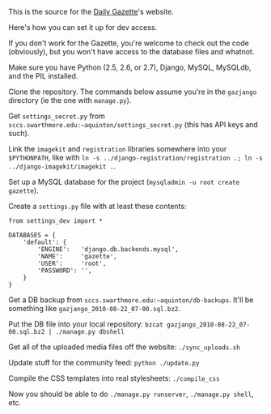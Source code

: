 This is the source for the [Daily Gazette](http://daily.swarthmore.edu)'s website.

Here's how you can set it up for dev access.

If you don't work for the Gazette, you're welcome to check out the code (obviously), but you won't have access to the database files and whatnot.

Make sure you have Python (2.5, 2.6, or 2.7), Django, MySQL, MySQLdb, and the PIL installed.

Clone the repository. The commands below assume you're in the `gazjango` directory (ie the one with `manage.py`).

Get `settings_secret.py` from `sccs.swarthmore.edu:~aquinton/settings_secret.py` (this has API keys and such).

Link the `imagekit` and `registration` libraries somewhere into your `$PYTHONPATH`, like with `ln -s ../django-registration/registration .; ln -s ../django-imagekit/imagekit .`.

Set up a MySQL database for the project (`mysqladmin -u root create gazette`).

Create a `settings.py` file with at least these contents:

    from settings_dev import *
    
    DATABASES = {
        'default': {
            'ENGINE':   'django.db.backends.mysql',
            'NAME':     'gazette',
            'USER':     'root',
            'PASSWORD': '',
        }
    }

Get a DB backup from `sccs.swarthmore.edu:~aquinton/db-backups`. It'll be something like `gazjango_2010-08-22_07-00.sql.bz2`.

Put the DB file into your local repository: `bzcat gazjango_2010-08-22_07-00.sql.bz2 | ./manage.py dbshell`

Get all of the uploaded media files off the website: `./sync_uploads.sh`

Update stuff for the community feed: `python ./update.py`

Compile the CSS templates into real stylesheets: `./compile_css`

Now you should be able to do `./manage.py runserver`, `./manage.py shell`, etc.
